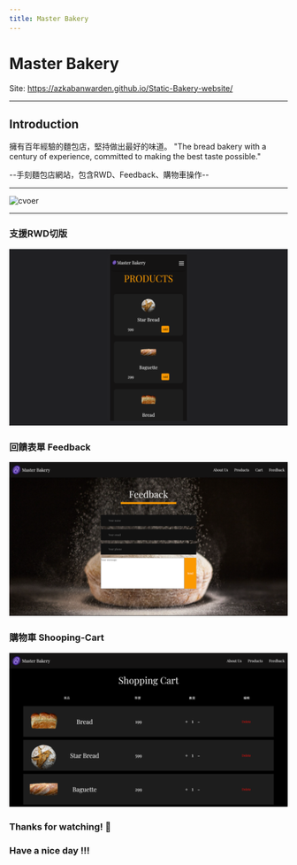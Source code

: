 ```yaml
---
title: Master Bakery
---
```


# Master Bakery

Site: https://azkabanwarden.github.io/Static-Bakery-website/

---

## Introduction

擁有百年經驗的麵包店，堅持做出最好的味道。
"The bread bakery with a century of experience, committed to making the best taste possible."

--手刻麵包店網站，包含RWD、Feedback、購物車操作--

---

![cvoer](https://github.com/henryjheng/Static-Bakery-website/blob/master/design_pic/readMePic/cover.png?raw=true)

---

### 支援RWD切版 

![rwd](https://github.com/AZKABANWARDEN/Static-Bakery-website/blob/master/design_pic/readMePic/rwd.png?raw=true)

### 回饋表單 Feedback

![feedback](https://github.com/AZKABANWARDEN/Static-Bakery-website/blob/master/design_pic/readMePic/feedback.png?raw=true)

### 購物車 Shooping-Cart

![feedback](https://github.com/AZKABANWARDEN/Static-Bakery-website/blob/master/design_pic/readMePic/cart.png?raw=true)

### Thanks for watching! :sheep: 
### Have a nice day !!!


